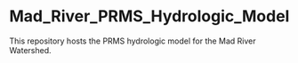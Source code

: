 # Mad_River_PRMS_Hydrologic_Model
This repository hosts the PRMS hydrologic model for the Mad River Watershed. 
